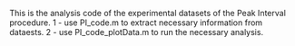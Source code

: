 This is the analysis code of the experimental datasets of the Peak Interval procedure.
1 - use PI_code.m to extract necessary information from dataests.
2 - use PI_code_plotData.m to run the necessary analysis.
